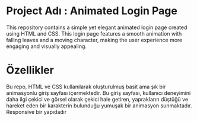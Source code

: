 

# Project Adı : Animated Login Page 

This repository contains a simple yet elegant animated login page created using HTML and CSS. This login page features a smooth animation with falling leaves and a moving character, making the user experience more engaging and visually appealing.

# Özellikler

Bu repo, HTML ve CSS kullanılarak oluşturulmuş basit ama şık bir animasyonlu giriş sayfası içermektedir. Bu giriş sayfası, kullanıcı deneyimini daha ilgi çekici ve görsel olarak çekici hale getiren, yaprakların düştüğü ve hareket eden bir karakterin bulunduğu yumuşak bir animasyon sunmaktadır. Responsive bir yapıdadır






